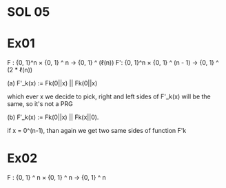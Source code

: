 # SOL 05

# Ex01

F : {0, 1}^n × {0, 1} ^ n → {0, 1} ^ (ℓ(n))
F': {0, 1}^n × {0, 1} ^ (n - 1) → {0, 1} ^ (2 * ℓ(n))

(a) F'_k(x) := Fk(0||x) || Fk(0||x)

which ever x we decide to pick, right and left sides of F'_k(x) will be the same, so it's not a PRG

(b) F′_k(x) := Fk(0||x) || Fk(x||0).

if x = 0^(n-1), than again we get two same sides of function F'k


# Ex02

F : {0, 1} ^ n × {0, 1} ^ n → {0, 1} ^ n